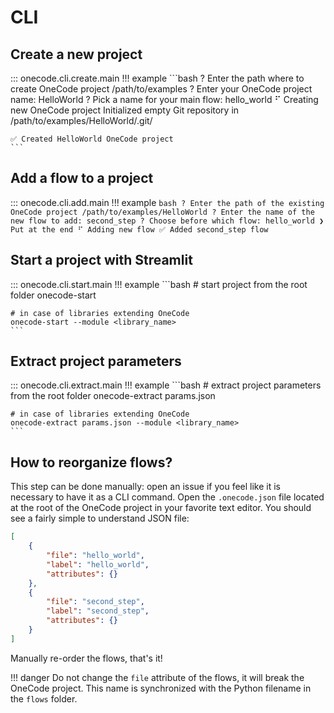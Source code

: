 # CLI

## Create a new project
::: onecode.cli.create.main
!!! example
    ```bash
    ? Enter the path where to create OneCode project /path/to/examples
    ? Enter your OneCode project name: HelloWorld
    ? Pick a name for your main flow: hello_world
    ⠋ Creating new OneCode project
    Initialized empty Git repository in /path/to/examples/HelloWorld/.git/

    ✅ Created HelloWorld OneCode project
    ```


## Add a flow to a project
::: onecode.cli.add.main
!!! example
    ```bash
    ? Enter the path of the existing OneCode project /path/to/examples/HelloWorld
    ? Enter the name of the new flow to add: second_step
    ? Choose before which flow:
      hello_world
    ❯ Put at the end
    ⠋ Adding new flow
    ✅ Added second_step flow
    ```


## Start a project with Streamlit
::: onecode.cli.start.main
!!! example
    ```bash
    # start project from the root folder
    onecode-start

    # in case of libraries extending OneCode
    onecode-start --module <library_name>
    ```


## Extract project parameters
::: onecode.cli.extract.main
!!! example
    ```bash
    # extract project parameters from the root folder
    onecode-extract params.json

    # in case of libraries extending OneCode
    onecode-extract params.json --module <library_name>
    ```


## How to reorganize flows?
This step can be done manually: open an issue if you feel like it is necessary to have it as a CLI command.
Open the `.onecode.json` file located at the root of the OneCode project in your favorite text editor.
You should see a fairly simple to understand JSON file:
```json
[
    {
        "file": "hello_world",
        "label": "hello_world",
        "attributes": {}
    },
    {
        "file": "second_step",
        "label": "second_step",
        "attributes": {}
    }
]
```

Manually re-order the flows, that's it!

!!! danger
    Do not change the `file` attribute of the flows, it will break the OneCode project. This name
    is synchronized with the Python filename in the `flows` folder.
